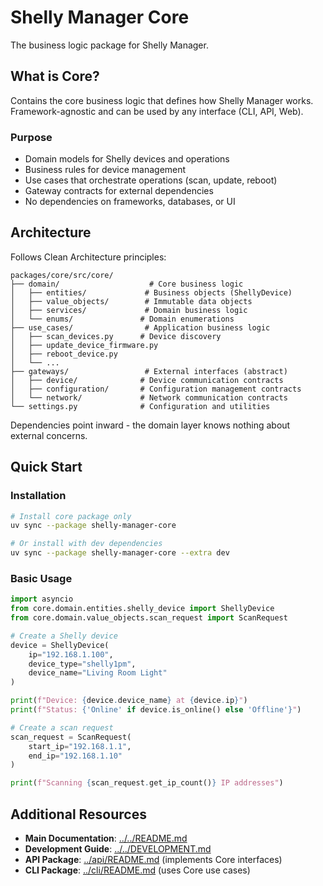 # Shelly Manager Core

The business logic package for Shelly Manager.

## What is Core?

Contains the core business logic that defines how Shelly Manager works. Framework-agnostic and can be used by any interface (CLI, API, Web).

### Purpose

- Domain models for Shelly devices and operations
- Business rules for device management
- Use cases that orchestrate operations (scan, update, reboot)
- Gateway contracts for external dependencies
- No dependencies on frameworks, databases, or UI

## Architecture

Follows Clean Architecture principles:

```
packages/core/src/core/
├── domain/                    # Core business logic
│   ├── entities/             # Business objects (ShellyDevice)
│   ├── value_objects/        # Immutable data objects
│   ├── services/             # Domain business logic
│   └── enums/               # Domain enumerations
├── use_cases/                # Application business logic
│   ├── scan_devices.py      # Device discovery
│   ├── update_device_firmware.py
│   ├── reboot_device.py
│   └── ...
├── gateways/                 # External interfaces (abstract)
│   ├── device/              # Device communication contracts
│   ├── configuration/       # Configuration management contracts
│   └── network/             # Network communication contracts
└── settings.py              # Configuration and utilities
```

Dependencies point inward - the domain layer knows nothing about external concerns.

## Quick Start

### Installation

```bash
# Install core package only
uv sync --package shelly-manager-core

# Or install with dev dependencies
uv sync --package shelly-manager-core --extra dev
```

### Basic Usage

```python
import asyncio
from core.domain.entities.shelly_device import ShellyDevice
from core.domain.value_objects.scan_request import ScanRequest

# Create a Shelly device
device = ShellyDevice(
    ip="192.168.1.100",
    device_type="shelly1pm",
    device_name="Living Room Light"
)

print(f"Device: {device.device_name} at {device.ip}")
print(f"Status: {'Online' if device.is_online() else 'Offline'}")

# Create a scan request
scan_request = ScanRequest(
    start_ip="192.168.1.1",
    end_ip="192.168.1.10"
)

print(f"Scanning {scan_request.get_ip_count()} IP addresses")
```

## Additional Resources

- **Main Documentation**: [../../README.md](../../README.md)
- **Development Guide**: [../../DEVELOPMENT.md](../../DEVELOPMENT.md)
- **API Package**: [../api/README.md](../api/README.md) (implements Core interfaces)
- **CLI Package**: [../cli/README.md](../cli/README.md) (uses Core use cases)
